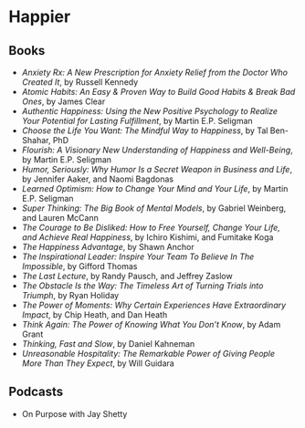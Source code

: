# Happier

## Books

- _Anxiety Rx: A New Prescription for Anxiety Relief from the Doctor Who Created It_, by Russell Kennedy
- _Atomic Habits: An Easy & Proven Way to Build Good Habits & Break Bad Ones_, by James Clear
- _Authentic Happiness: Using the New Positive Psychology to Realize Your Potential for Lasting Fulfillment_, by Martin E.P. Seligman
- _Choose the Life You Want: The Mindful Way to Happiness_, by Tal Ben-Shahar, PhD
- _Flourish: A Visionary New Understanding of Happiness and Well-Being_, by Martin E.P. Seligman
- _Humor, Seriously: Why Humor Is a Secret Weapon in Business and Life_, by Jennifer Aaker, and Naomi Bagdonas
- _Learned Optimism: How to Change Your Mind and Your Life_, by Martin E.P. Seligman
- _Super Thinking: The Big Book of Mental Models_, by Gabriel Weinberg, and Lauren McCann
- _The Courage to Be Disliked: How to Free Yourself, Change Your Life, and Achieve Real Happiness_, by Ichiro Kishimi, and Fumitake Koga
- _The Happiness Advantage_, by Shawn Anchor
- _The Inspirational Leader: Inspire Your Team To Believe In The Impossible_, by Gifford Thomas
- _The Last Lecture_, by Randy Pausch, and Jeffrey Zaslow
- _The Obstacle Is the Way: The Timeless Art of Turning Trials into Triumph_, by Ryan Holiday
- _The Power of Moments: Why Certain Experiences Have Extraordinary Impact_, by Chip Heath, and Dan Heath
- _Think Again: The Power of Knowing What You Don’t Know_, by Adam Grant
- _Thinking, Fast and Slow_, by Daniel Kahneman
- _Unreasonable Hospitality: The Remarkable Power of Giving People More Than They Expect_, by Will Guidara

## Podcasts

- On Purpose with Jay Shetty
